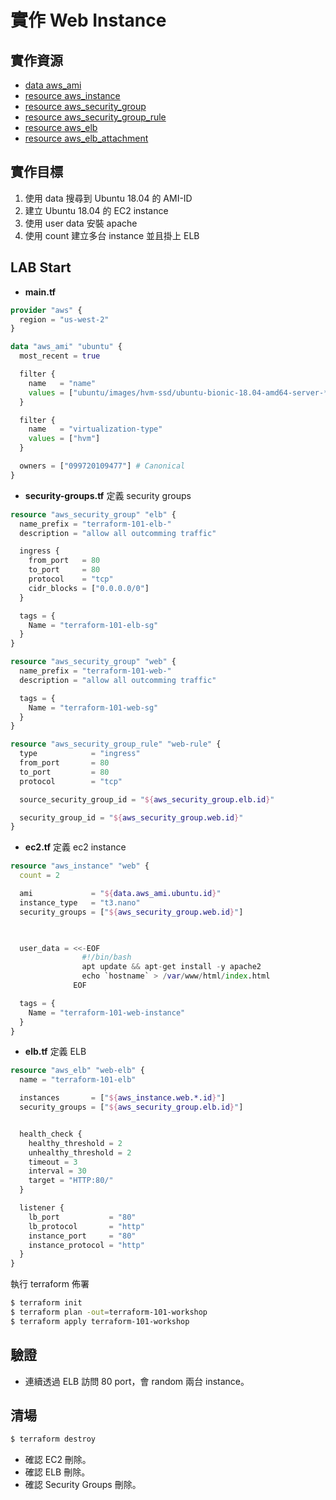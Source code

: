 # 實作 Web Instance

## 實作資源

- [data aws_ami](https://www.terraform.io/docs/providers/aws/d/ami.html)
- [resource aws_instance](https://www.terraform.io/docs/providers/aws/r/instance.html)
- [resource aws_security_group](https://www.terraform.io/docs/providers/aws/r/security_group.html)
- [resource aws_security_group_rule](https://www.terraform.io/docs/providers/aws/r/security_group_rule.html)
- [resource aws_elb](https://www.terraform.io/docs/providers/aws/r/elb.html)
- [resource aws_elb_attachment](https://www.terraform.io/docs/providers/aws/r/elb_attachment.html)


## 實作目標

1. 使用 data 搜尋到 Ubuntu 18.04 的 AMI-ID
2. 建立 Ubuntu 18.04 的 EC2 instance
3. 使用 user data 安裝 apache
4. 使用 count 建立多台 instance 並且掛上 ELB

## LAB Start

- **main.tf**

```terraform
provider "aws" {
  region = "us-west-2"
}

data "aws_ami" "ubuntu" {
  most_recent = true

  filter {
    name   = "name"
    values = ["ubuntu/images/hvm-ssd/ubuntu-bionic-18.04-amd64-server-*"]
  }

  filter {
    name   = "virtualization-type"
    values = ["hvm"]
  }

  owners = ["099720109477"] # Canonical
}
```

- **security-groups.tf** 定義 security groups

```terraform
resource "aws_security_group" "elb" {
  name_prefix = "terraform-101-elb-"
  description = "allow all outcomming traffic"

  ingress {
    from_port   = 80
    to_port     = 80
    protocol    = "tcp"
    cidr_blocks = ["0.0.0.0/0"]
  }

  tags = {
    Name = "terraform-101-elb-sg"
  }
}

resource "aws_security_group" "web" {
  name_prefix = "terraform-101-web-"
  description = "allow all outcomming traffic"

  tags = {
    Name = "terraform-101-web-sg"
  }
}

resource "aws_security_group_rule" "web-rule" {
  type            = "ingress"
  from_port       = 80
  to_port         = 80
  protocol        = "tcp"

  source_security_group_id = "${aws_security_group.elb.id}"

  security_group_id = "${aws_security_group.web.id}"
}
```


- **ec2.tf** 定義 ec2 instance

```terraform
resource "aws_instance" "web" {
  count = 2

  ami             = "${data.aws_ami.ubuntu.id}"
  instance_type   = "t3.nano"
  security_groups = ["${aws_security_group.web.id}"]

  

  user_data = <<-EOF
                #!/bin/bash
                apt update && apt-get install -y apache2
                echo `hostname` > /var/www/html/index.html
              EOF

  tags = {
    Name = "terraform-101-web-instance"
  }
}
```

- **elb.tf** 定義 ELB

```terraform
resource "aws_elb" "web-elb" {
  name = "terraform-101-elb"

  instances       = ["${aws_instance.web.*.id}"]
  security_groups = ["${aws_security_group.elb.id}"]


  health_check {
    healthy_threshold = 2
    unhealthy_threshold = 2
    timeout = 3
    interval = 30
    target = "HTTP:80/"
  }

  listener {
    lb_port           = "80"
    lb_protocol       = "http"
    instance_port     = "80"
    instance_protocol = "http"
  }
}
```

執行 terraform 佈署

```bash
$ terraform init
$ terraform plan -out=terraform-101-workshop
$ terraform apply terraform-101-workshop
```

## 驗證

- 連續透過 ELB 訪問 80 port，會 random 兩台 instance。

## 清場

```bash
$ terraform destroy
```

- 確認 EC2 刪除。 
- 確認 ELB 刪除。
- 確認 Security Groups 刪除。
  